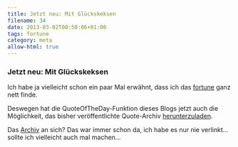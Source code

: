 ```yaml
---
title: Jetzt neu: Mit Glückskeksen
filename: 34
date: 2013-03-02T00:50:06+01:00
tags: fortune
category: meta
allow-html: true
---
```

### Jetzt neu: Mit Glückskeksen

<p>Ich habe ja vielleicht schon ein paar Mal erwähnt, dass ich das <a href="http://en.wikipedia.org/wiki/Fortune_%28Unix%29">fortune</a> ganz nett finde.</p>

<p>Deswegen hat die QuoteOfTheDay-Funktion dieses Blogs jetzt auch die Möglichkeit, das bisher veröffentlichte Quote-Archiv <a href="https://www.strangerthanusual.de/quote_of_the_days/fortune">herunterzuladen</a>.</p>

<p>Das <a href="https://www.strangerthanusual.de/quote_of_the_days">Archiv</a> an sich? Das war immer schon da, ich habe es nur nie verlinkt... sollte ich vielleicht auch mal machen...</p>


